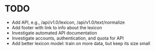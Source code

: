 # TODO
* Add API, e.g., /api/v1.0/lexicon, /api/v1.0/text/normalize
* Add footer with link to info about the lexicon
* Investigate automated API documentation
* Investigate accounts, authentication, and quota for API
* Add better lexicon model: train on more data, but keep its size small
